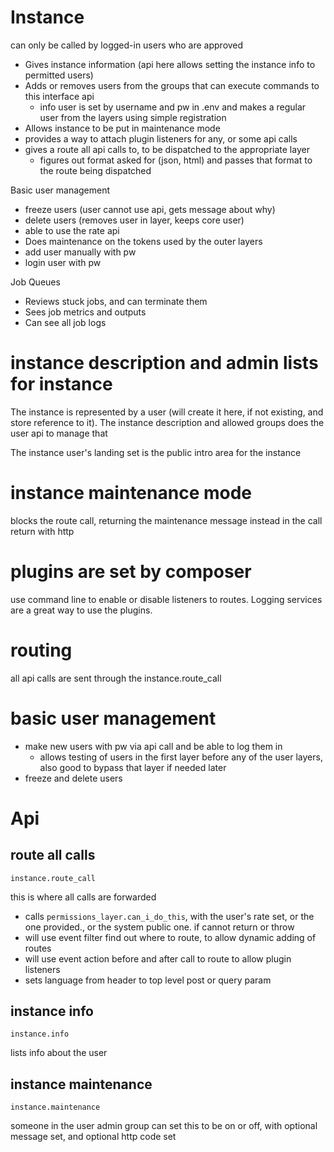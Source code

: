 # Instance 

can only be called by logged-in users who are approved

* Gives instance information (api here allows setting the instance info to permitted users)
* Adds or removes users from the groups that can execute commands to this interface api
  * info user is set by username and pw in .env and makes a regular user from the layers using simple registration
* Allows instance to be put in maintenance mode 
* provides a way to attach plugin listeners for any, or some api calls
* gives a route all api calls to, to be dispatched to the appropriate layer
  * figures out format asked for (json, html) and passes that format to the route being dispatched


Basic user management
* freeze users (user cannot use api, gets message about why)
* delete users (removes user in layer, keeps core user)
* able to use the rate api
* Does maintenance on the tokens used by the outer layers
* add user manually with pw
* login user with pw

Job Queues
* Reviews stuck jobs, and can terminate them
* Sees job metrics and outputs
* Can see all job logs

# instance description and admin lists for instance

The instance is represented by a user (will create it here, if not existing, and store reference to it).
The instance description and allowed groups does the user api to manage that

The instance user's landing set is the public intro area for the instance

# instance maintenance mode

blocks the route call, returning the maintenance message instead in the call return with http

# plugins are set by composer

use command line to enable or disable listeners to routes.
Logging services are a great way to use the plugins.

# routing

all api calls are sent through the instance.route_call

# basic user management

* make new users with pw via api call and be able to log them in
  * allows testing of users in the first layer before any of the user layers, also good to bypass that layer if needed later
* freeze and delete users

# Api

## route all calls
    instance.route_call 
  this is where all calls are forwarded 

  * calls `permissions_layer.can_i_do_this`, with the user's rate set, or the one provided., or the system public one. if cannot return or throw 
  * will use event filter find out where to route, to allow dynamic adding of routes
  * will use event action before and after call to route to allow plugin listeners
  * sets language from header to top level post or query param


## instance info
    instance.info
lists info about the user 


## instance maintenance
    instance.maintenance
someone in the user admin group can set this to be on or off, with optional message set, and optional http code set